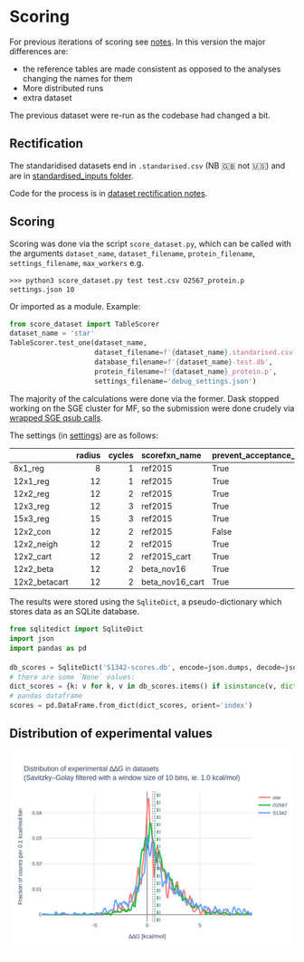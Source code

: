 # Scoring

For previous iterations of scoring see [notes](notes).
In this version the major differences are:

* the reference tables are made consistent as opposed to the analyses changing the names for them
* More distributed runs
* extra dataset

The previous dataset were re-run as the codebase had changed a bit.

## Rectification

The standaridised datasets end in `.standarised.csv` (NB :uk: not :us:) and are in [standardised_inputs folder](standardised_inputs).

Code for the process is in [dataset rectification notes](standardised_inputs/dataset_rectification.md).

## Scoring

Scoring was done via the script `score_dataset.py`, which can be called with the
arguments `dataset_name`, `dataset_filename`, `protein_filename`, `settings_filename`, `max_workers`
e.g.

    >>> python3 score_dataset.py test test.csv O2567_protein.p settings.json 10    

Or imported as a module. Example:

```python
from score_dataset import TableScorer
dataset_name = 'star'
TableScorer.test_one(dataset_name,
                     dataset_filename=f'{dataset_name}.standarised.csv',
                     database_filename=f'{dataset_name}-test.db',
                     protein_filename=f'{dataset_name}_protein.p',
                     settings_filename='debug_settings.json')
```

The majority of the calculations were done via the former. Dask stopped working on the SGE cluster for MF, 
so the submission were done crudely via [wrapped SGE qsub calls](notes/SGE.md).

The settings (in [settings](settings)) are as follows:


|               |   radius |   cycles | scorefxn_name   | prevent_acceptance_of_incrementor   | neighbour_only_score   | outer_constrained   | single_chain   | remove_ligand   | use_pymol_for_neighbours   |
|:--------------|---------:|---------:|:----------------|:------------------------------------|:-----------------------|:--------------------|:---------------|:----------------|:---------------------------|
| 8x1_reg       |        8 |        1 | ref2015         | True                                | False                  | False               | True           | True            | False                      |
| 12x1_reg      |       12 |        1 | ref2015         | True                                | False                  | False               | True           | True            | False                      |
| 12x2_reg      |       12 |        2 | ref2015         | True                                | False                  | False               | True           | True            | False                      |
| 12x3_reg      |       12 |        3 | ref2015         | True                                | False                  | False               | True           | True            | False                      |
| 15x3_reg      |       15 |        3 | ref2015         | True                                | False                  | False               | True           | True            | False                      |
| 12x2_con      |       12 |        2 | ref2015         | False                               | False                  | False               | True           | True            | False                      |
| 12x2_neigh    |       12 |        2 | ref2015         | True                                | True                   | False               | True           | True            | False                      |
| 12x2_cart     |       12 |        2 | ref2015_cart    | True                                | False                  | False               | True           | True            | False                      |
| 12x2_beta     |       12 |        2 | beta_nov16      | True                                | False                  | False               | True           | True            | False                      |
| 12x2_betacart |       12 |        2 | beta_nov16_cart | True                                | False                  | False               | True           | True            | False                      |

The results were stored using the `SqliteDict`, a pseudo-dictionary which stores data as an SQLite database.

```python
from sqlitedict import SqliteDict
import json
import pandas as pd

db_scores = SqliteDict('S1342-scores.db', encode=json.dumps, decode=json.loads, autocommit=True)
# there are some `None` values:
dict_scores = {k: v for k, v in db_scores.items() if isinstance(v, dict)}
# pandas dataframe
scores = pd.DataFrame.from_dict(dict_scores, orient='index')
```

## Distribution of experimental values

![dataset_distribution](images/dataset_distribution.png)